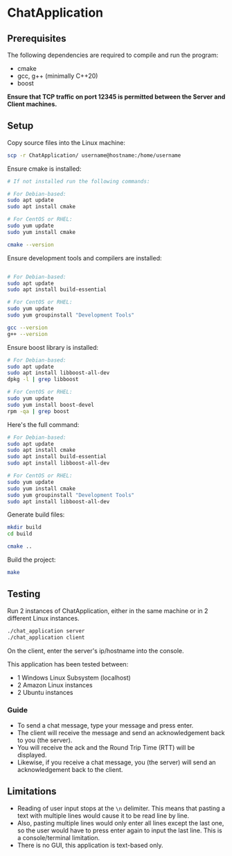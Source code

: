 # ChatApplication

## Prerequisites

The following dependencies are required to compile and run the program:

- cmake
- gcc, g++ (minimally C++20)
- boost

**Ensure that TCP traffic on port 12345 is permitted between the Server and Client machines.**

## Setup

Copy source files into the Linux machine:

```sh
scp -r ChatApplication/ username@hostname:/home/username

```

Ensure cmake is installed:

```sh
# If not installed run the following commands:

# For Debian-based:
sudo apt update
sudo apt install cmake

# For CentOS or RHEL:
sudo yum update
sudo yum install cmake

cmake --version
```

Ensure development tools and compilers are installed:

```sh

# For Debian-based:
sudo apt update
sudo apt install build-essential

# For CentOS or RHEL:
sudo yum update
sudo yum groupinstall "Development Tools"

gcc --version
g++ --version
```

Ensure boost library is installed:

```sh
# For Debian-based:
sudo apt update
sudo apt install libboost-all-dev
dpkg -l | grep libboost

# For CentOS or RHEL:
sudo yum update
sudo yum install boost-devel
rpm -qa | grep boost
```

Here's the full command:

```sh
# For Debian-based:
sudo apt update
sudo apt install cmake
sudo apt install build-essential
sudo apt install libboost-all-dev

# For CentOS or RHEL:
sudo yum update
sudo yum install cmake
sudo yum groupinstall "Development Tools"
sudo apt install libboost-all-dev

```

Generate build files:

```sh
mkdir build
cd build

cmake ..
```

Build the project:

```sh
make
```

## Testing

Run 2 instances of ChatApplication, either in the same machine or in 2 different Linux instances.

```sh
./chat_application server
./chat_application client
```

On the client, enter the server's ip/hostname into the console.

This application has been tested between:

- 1 Windows Linux Subsystem (localhost)
- 2 Amazon Linux instances
- 2 Ubuntu instances

### Guide

- To send a chat message, type your message and press enter.
- The client will receive the message and send an acknowledgement back to you (the server).
- You will receive the ack and the Round Trip Time (RTT) will be displayed.
- Likewise, if you receive a chat message, you (the server) will send an acknowledgement back to the client.

## Limitations

- Reading of user input stops at the `\n` delimiter. This means that pasting a text with multiple lines would cause it to be read line by line.
- Also, pasting multiple lines would only enter all lines except the last one, so the user would have to press enter again to input the last line. This is a console/terminal limitation.
- There is no GUI, this application is text-based only.
